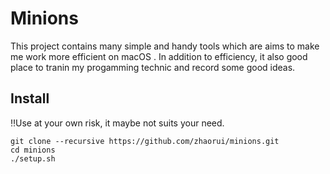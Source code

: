 # Minions
This project contains many simple and handy tools which are aims to make me work more efficient on macOS . In addition to efficiency, it also good place to tranin my progamming technic and record some good ideas.

## Install
‼Use at your own risk, it maybe not suits your need.
```
git clone --recursive https://github.com/zhaorui/minions.git
cd minions
./setup.sh
```

